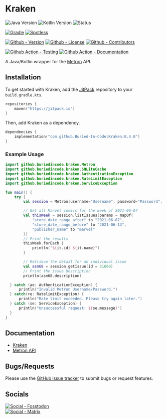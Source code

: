 # Kraken

![Java Version](https://img.shields.io/badge/Temurin-21-green?style=flat-square&logo=eclipse-adoptium)
![Kotlin Version](https://img.shields.io/badge/Kotlin-2.2.0-green?style=flat-square&logo=kotlin)
![Status](https://img.shields.io/badge/Status-Beta-yellowgreen?style=flat-square)

[![Gradle](https://img.shields.io/badge/Gradle-8.14.3-informational?style=flat-square&logo=gradle)](https://github.com/gradle/gradle)
[![Spotless](https://img.shields.io/badge/Spotless-7.1.0-informational?style=flat-square)](https://github.com/diffplug/spotless)

[![Github - Version](https://img.shields.io/github/v/tag/Buried-In-Code/Kraken?logo=Github&label=Version&style=flat-square)](https://github.com/Buried-In-Code/Kraken/tags)
[![Github - License](https://img.shields.io/github/license/Buried-In-Code/Kraken?logo=Github&label=License&style=flat-square)](https://opensource.org/licenses/MIT)
[![Github - Contributors](https://img.shields.io/github/contributors/Buried-In-Code/Kraken?logo=Github&label=Contributors&style=flat-square)](https://github.com/Buried-In-Code/Kraken/graphs/contributors)

[![Github Action - Testing](https://img.shields.io/github/actions/workflow/status/Buried-In-Code/Kraken/testing.yaml?branch=main&logo=githubactions&label=Testing&style=flat-square)](https://github.com/Buried-In-Code/Kraken/actions/workflows/testing.yaml)
[![Github Action - Documentation](https://img.shields.io/github/actions/workflow/status/Buried-In-Code/Kraken/docs.yaml?branch=main&logo=githubactions&label=Documentation&style=flat-square)](https://github.com/Buried-In-Code/Kraken/actions/workflows/docs.yaml)

A Java/Kotlin wrapper for the [Metron](https://metron.cloud) API.

## Installation

To get started with Kraken, add the [JitPack](https://jitpack.io) repository to your `build.gradle.kts`.

```kts
repositories {
    maven("https://jitpack.io")
}
```

Then, add Kraken as a dependency.

```kts
dependencies {
    implementation("com.github.Buried-In-Code:Kraken:0.4.0")
}
```

### Example Usage

```kt
import github.buriedincode.kraken.Metron
import github.buriedincode.kraken.SQLiteCache
import github.buriedincode.kraken.AuthenticationException
import github.buriedincode.kraken.RateLimitException
import github.buriedincode.kraken.ServiceException

fun main() {
    try {
        val session = Metron(username="Username", password="Password", cache=SQLiteCache())

        // Get all Marvel comics for the week of 2021-06-07
        val thisWeek = session.listIssues(params = mapOf(
            "store_date_range_after" to "2021-06-07", 
            "store_date_range_before" to "2021-06-13", 
            "publisher_name" to "marvel"
        ))
        // Print the results
        thisWeek.forEach {
            println("${it.id} ${it.name}")
        }

        // Retrieve the detail for an individual issue
        val asm68 = session.getIssue(id = 31660)
        // Print the issue Description
        println(asm68.description)

  } catch (ae: AuthenticationException) {
      println("Invalid Metron Username/Password.")
  } catch(re: RatelimitException) {
      println("Rate limit exceeded. Please try again later.")
  } catch (se: ServiceException) {
      println("Unsuccessful request: ${se.message}")
  }
}
```

## Documentation

- [Kraken](https://buried-in-code.github.io/Kraken)
- [Metron API](https://metron.cloud/docs/)

## Bugs/Requests

Please use the [GitHub issue tracker](https://github.com/Buried-In-Code/Kraken/issues) to submit bugs or request features.

## Socials

[![Social - Fosstodon](https://img.shields.io/badge/%40BuriedInCode-teal?label=Fosstodon&logo=mastodon&style=for-the-badge)](https://fosstodon.org/@BuriedInCode)\
[![Social - Matrix](https://img.shields.io/badge/%23The--Dev--Environment-teal?label=Matrix&logo=matrix&style=for-the-badge)](https://matrix.to/#/#The-Dev-Environment:matrix.org)
